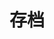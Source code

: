 ---
title: 存档
layout: archives
slug: 存档

menu:
  main:
    weight: 2
    params: 
      icon: archives
---